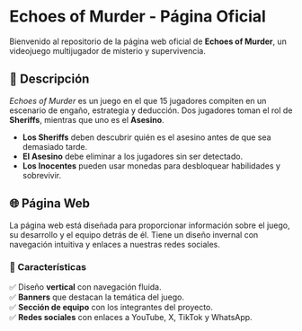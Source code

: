 # Echoes of Murder - Página Oficial  

Bienvenido al repositorio de la página web oficial de **Echoes of Murder**, un videojuego multijugador de misterio y supervivencia.  

## 📌 Descripción  
*Echoes of Murder* es un juego en el que 15 jugadores compiten en un escenario de engaño, estrategia y deducción. Dos jugadores toman el rol de **Sheriffs**, mientras que uno es el **Asesino**.  
- **Los Sheriffs** deben descubrir quién es el asesino antes de que sea demasiado tarde.  
- **El Asesino** debe eliminar a los jugadores sin ser detectado.  
- **Los Inocentes** pueden usar monedas para desbloquear habilidades y sobrevivir.  

## 🌐 Página Web  
La página web está diseñada para proporcionar información sobre el juego, su desarrollo y el equipo detrás de él. Tiene un diseño invernal con navegación intuitiva y enlaces a nuestras redes sociales.  

### 🚀 Características  
✅ Diseño **vertical** con navegación fluida.  
✅ **Banners** que destacan la temática del juego.  
✅ **Sección de equipo** con los integrantes del proyecto.  
✅ **Redes sociales** con enlaces a YouTube, X, TikTok y WhatsApp.  
